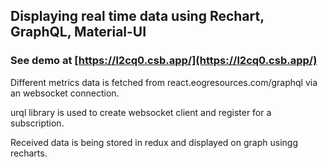 ## Displaying real time data using  Rechart, GraphQL, Material-UI

### See demo at [https://l2cq0.csb.app/](https://l2cq0.csb.app/)

Different metrics data is fetched from react.eogresources.com/graphql via an websocket connection.

urql library is used to create websocket client and register for a subscription.

Received data is being stored in redux and displayed on graph usingg recharts.
